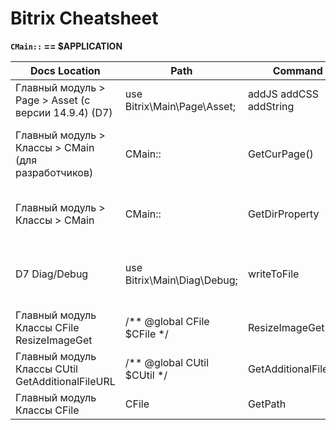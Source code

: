 # Bitrix Cheatsheet

**`CMain::` == $APPLICATION**

| Docs Location | Path  | Command  | Usage example | Пояснение  |
| --- | --- | --- | --- | --- |
| Главный модуль > Page > Asset (с версии 14.9.4) (D7) | use Bitrix\Main\Page\Asset; |  addJS  addCSS  addString   | Asset::getInstance()->addJs(SITE_TEMPLATE_PATH . "/js/fix.js"); | Добавление стилей по API |
| Главный модуль > Классы > CMain (для разработчиков) | CMain:: | GetCurPage() | $APPLICATION->GetCurPage() | Поучение в template.php ссылку на текущую страницу  |
| Главный модуль > Классы > CMain | CMain:: | GetDirProperty | GetDirProperty("<Наименование переменной>", "<Ссылка на страницу с переменной >") | Поучение информации о странице по ее адресу  |
| D7 Diag/Debug | use Bitrix\Main\Diag\Debug; | writeToFile | Debug::writeToFile($_SERVER); | запись результата в файл, что бы Debug был в файле.  |
| Главный модуль Классы CFile ResizeImageGet | /** @global CFile $CFile */ | ResizeImageGet | CFile::ResizeImageGet($picture['ID'], array("width" => 40, "height" => 40), BX_RESIZE_IMAGE_PROPORTIONAL); | Изменение размера изображения  |
| Главный модуль Классы CUtil GetAdditionalFileURL | /** @global CUtil $CUtil */ | GetAdditionalFileURL | CUtil::GetAdditionalFileURL($image_resize['src'], true); | Получение ссылки на файл  |
| Главный модуль Классы CFile | CFile | GetPath | $arImagesPath[$arElement["PREVIEW_PICTURE"]] = CFile::GetPath($arElement["PREVIEW_PICTURE"]); | Получение пути к файлу  |